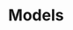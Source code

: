 ---
title: Models
crosslinks:
- FamousFaces
- StephanieCorneliussen
- SamanthaHoopes
- NieceWaidhofer
- fitgirls
- SamanthaGradoville
- Serendipity
- SaharaRay
- QVCTitties
- BeautyQueens
- katerinarozmajzl
- sexygirls
- cutekorean
- JodieComer
- Hot_Women_Gifs
- livven
- AlexCurry
- TalkShowGirls
- mavrinmodels
---
